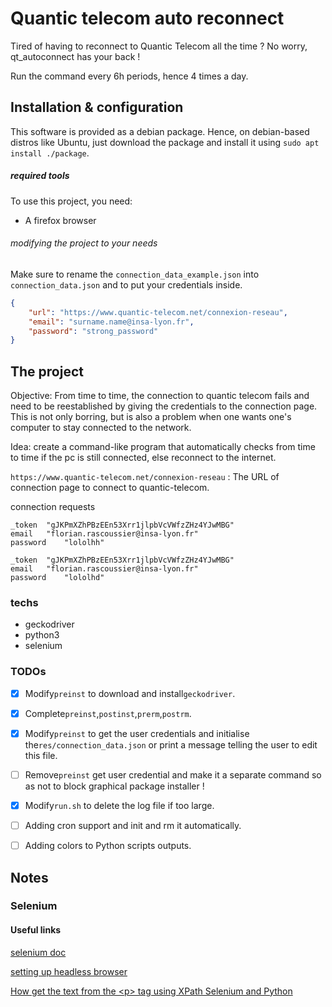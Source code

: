 # Quantic telecom auto reconnect

Tired of having to reconnect to Quantic Telecom all the time ? No worry, qt_autoconnect has your back !

Run the command every 6h periods, hence 4 times a day.

## Installation & configuration

This software is provided as a debian package. Hence, on debian-based distros like Ubuntu, just download the package and install it using `sudo apt install ./package`.

##### required tools

To use this project, you need:

* A firefox browser

###### modifying the project to your needs

Make sure to rename the `connection_data_example.json` into `connection_data.json` and to put your credentials inside.

```json
{
    "url": "https://www.quantic-telecom.net/connexion-reseau",
    "email": "surname.name@insa-lyon.fr",
    "password": "strong_password"
}
```

## The project

Objective: From time to time, the connection to quantic telecom fails and need to be reestablished by giving the credentials to the connection page. This is not only borring, but is also a problem when one wants one's computer to stay connected to the network.

Idea: create a command-like program that automatically checks from time to time if the pc is still connected, else reconnect to the internet.

`https://www.quantic-telecom.net/connexion-reseau` : The URL of connection page to connect to quantic-telecom.

connection requests

```
_token	"gJKPmXZhPBzEEn53Xrr1jlpbVcVWfzZHz4YJwMBG"
email	"florian.rascoussier@insa-lyon.fr"
password	"lololhh"

_token	"gJKPmXZhPBzEEn53Xrr1jlpbVcVWfzZHz4YJwMBG"
email	"florian.rascoussier@insa-lyon.fr"
password	"lololhd"
```

### techs

* geckodriver
* python3
* selenium


### TODOs

* [X] Modify`preinst` to download and install`geckodriver`.
* [X] Complete`preinst`,`postinst`,`prerm`,`postrm`.
* [X] Modify`preinst` to get the user credentials and initialise the`res/connection_data.json` or print a message telling the user to edit this file.
* [ ] Remove`preinst` get user credential and make it a separate command so as not to block graphical package installer !
* [X] Modify`run.sh` to delete the log file if too large.
* [ ] Adding cron support and init and rm it automatically.
* [ ] Adding colors to Python scripts outputs.


## Notes

### Selenium

#### Useful links

[selenium doc](https://www.selenium.dev/documentation/en/getting_started/)

[setting up headless browser](https://pythonbasics.org/selenium-firefox-headless/)

[How get the text from the &lt;p&gt; tag using XPath Selenium and Python](https://stackoverflow.com/questions/62925043/how-get-the-text-from-the-p-tag-using-xpath-selenium-and-python)
